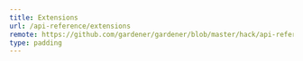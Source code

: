 ```yaml
---
title: Extensions
url: /api-reference/extensions
remote: https://github.com/gardener/gardener/blob/master/hack/api-reference/extensions.md
type: padding
---
```

